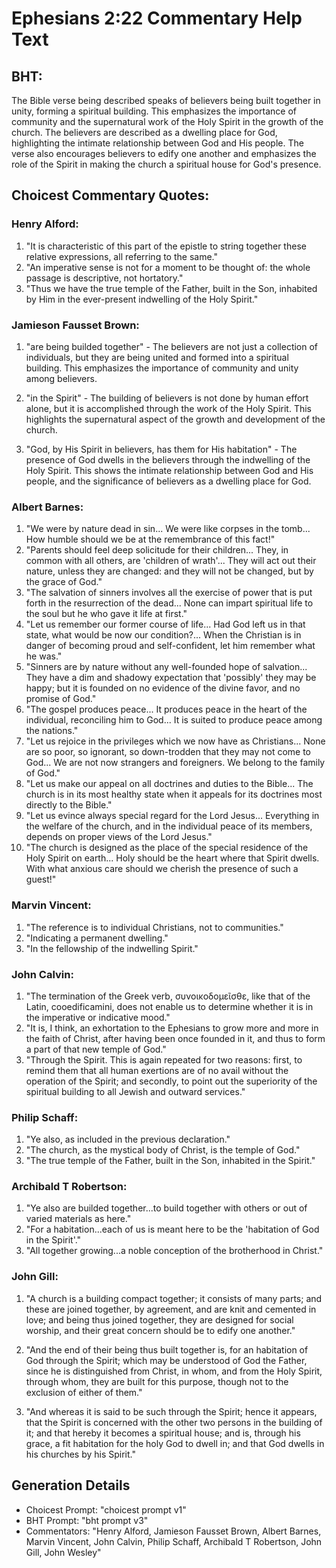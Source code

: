 # Ephesians 2:22 Commentary Help Text

## BHT:
The Bible verse being described speaks of believers being built together in unity, forming a spiritual building. This emphasizes the importance of community and the supernatural work of the Holy Spirit in the growth of the church. The believers are described as a dwelling place for God, highlighting the intimate relationship between God and His people. The verse also encourages believers to edify one another and emphasizes the role of the Spirit in making the church a spiritual house for God's presence.

## Choicest Commentary Quotes:
### Henry Alford:
1. "It is characteristic of this part of the epistle to string together these relative expressions, all referring to the same."
2. "An imperative sense is not for a moment to be thought of: the whole passage is descriptive, not hortatory."
3. "Thus we have the true temple of the Father, built in the Son, inhabited by Him in the ever-present indwelling of the Holy Spirit."

### Jamieson Fausset Brown:
1. "are being builded together" - The believers are not just a collection of individuals, but they are being united and formed into a spiritual building. This emphasizes the importance of community and unity among believers.

2. "in the Spirit" - The building of believers is not done by human effort alone, but it is accomplished through the work of the Holy Spirit. This highlights the supernatural aspect of the growth and development of the church.

3. "God, by His Spirit in believers, has them for His habitation" - The presence of God dwells in the believers through the indwelling of the Holy Spirit. This shows the intimate relationship between God and His people, and the significance of believers as a dwelling place for God.

### Albert Barnes:
1. "We were by nature dead in sin... We were like corpses in the tomb... How humble should we be at the remembrance of this fact!"
2. "Parents should feel deep solicitude for their children... They, in common with all others, are 'children of wrath'... They will act out their nature, unless they are changed: and they will not be changed, but by the grace of God."
3. "The salvation of sinners involves all the exercise of power that is put forth in the resurrection of the dead... None can impart spiritual life to the soul but he who gave it life at first."
4. "Let us remember our former course of life... Had God left us in that state, what would be now our condition?... When the Christian is in danger of becoming proud and self-confident, let him remember what he was."
5. "Sinners are by nature without any well-founded hope of salvation... They have a dim and shadowy expectation that 'possibly' they may be happy; but it is founded on no evidence of the divine favor, and no promise of God."
6. "The gospel produces peace... It produces peace in the heart of the individual, reconciling him to God... It is suited to produce peace among the nations."
7. "Let us rejoice in the privileges which we now have as Christians... None are so poor, so ignorant, so down-trodden that they may not come to God... We are not now strangers and foreigners. We belong to the family of God."
8. "Let us make our appeal on all doctrines and duties to the Bible... The church is in its most healthy state when it appeals for its doctrines most directly to the Bible."
9. "Let us evince always special regard for the Lord Jesus... Everything in the welfare of the church, and in the individual peace of its members, depends on proper views of the Lord Jesus."
10. "The church is designed as the place of the special residence of the Holy Spirit on earth... Holy should be the heart where that Spirit dwells. With what anxious care should we cherish the presence of such a guest!"

### Marvin Vincent:
1. "The reference is to individual Christians, not to communities."
2. "Indicating a permanent dwelling."
3. "In the fellowship of the indwelling Spirit."

### John Calvin:
1. "The termination of the Greek verb, συνοικοδομεῖσθε, like that of the Latin, cooedificamini, does not enable us to determine whether it is in the imperative or indicative mood."
2. "It is, I think, an exhortation to the Ephesians to grow more and more in the faith of Christ, after having been once founded in it, and thus to form a part of that new temple of God."
3. "Through the Spirit. This is again repeated for two reasons: first, to remind them that all human exertions are of no avail without the operation of the Spirit; and secondly, to point out the superiority of the spiritual building to all Jewish and outward services."

### Philip Schaff:
1. "Ye also, as included in the previous declaration."
2. "The church, as the mystical body of Christ, is the temple of God."
3. "The true temple of the Father, built in the Son, inhabited in the Spirit."

### Archibald T Robertson:
1. "Ye also are builded together...to build together with others or out of varied materials as here." 
2. "For a habitation...each of us is meant here to be the 'habitation of God in the Spirit'." 
3. "All together growing...a noble conception of the brotherhood in Christ."

### John Gill:
1. "A church is a building compact together; it consists of many parts; and these are joined together, by agreement, and are knit and cemented in love; and being thus joined together, they are designed for social worship, and their great concern should be to edify one another."

2. "And the end of their being thus built together is, for an habitation of God through the Spirit; which may be understood of God the Father, since he is distinguished from Christ, in whom, and from the Holy Spirit, through whom, they are built for this purpose, though not to the exclusion of either of them."

3. "And whereas it is said to be such through the Spirit; hence it appears, that the Spirit is concerned with the other two persons in the building of it; and that hereby it becomes a spiritual house; and is, through his grace, a fit habitation for the holy God to dwell in; and that God dwells in his churches by his Spirit."


## Generation Details
- Choicest Prompt: "choicest prompt v1"
- BHT Prompt: "bht prompt v3"
- Commentators: "Henry Alford, Jamieson Fausset Brown, Albert Barnes, Marvin Vincent, John Calvin, Philip Schaff, Archibald T Robertson, John Gill, John Wesley"
